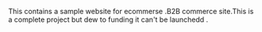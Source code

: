 This contains a sample website for ecommerse .B2B commerce site.This is a complete project but dew to funding it can't be launchedd .
